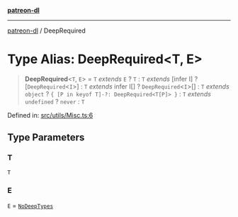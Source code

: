 [**patreon-dl**](../README.md)

***

[patreon-dl](../README.md) / DeepRequired

# Type Alias: DeepRequired\<T, E\>

> **DeepRequired**\<`T`, `E`\> = `T` *extends* `E` ? `T` : `T` *extends* \[infer I\] ? \[`DeepRequired`\<`I`\>\] : `T` *extends* infer I[] ? `DeepRequired`\<`I`\>[] : `T` *extends* `object` ? `{ [P in keyof T]-?: DeepRequired<T[P]> }` : `T` *extends* `undefined` ? `never` : `T`

Defined in: [src/utils/Misc.ts:6](https://github.com/patrickkfkan/patreon-dl/blob/21cb889ad3b60a77d2f4678e5262807670e6d9d0/src/utils/Misc.ts#L6)

## Type Parameters

### T

`T`

### E

`E` = [`NoDeepTypes`](NoDeepTypes.md)
